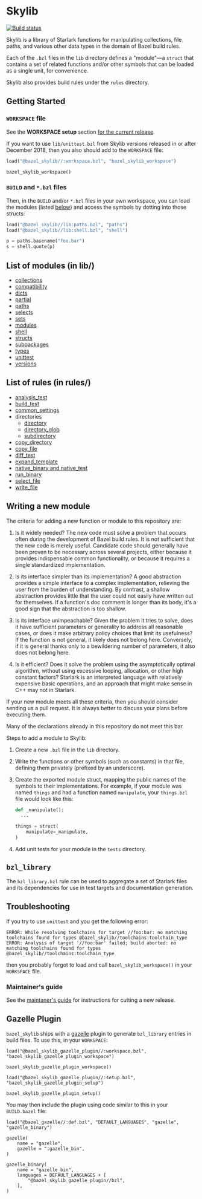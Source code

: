 # Skylib

[![Build status](https://badge.buildkite.com/921dc61e2d3a350ec40efb291914360c0bfa9b6196fa357420.svg?branch=main)](https://buildkite.com/bazel/bazel-skylib)

Skylib is a library of Starlark functions for manipulating collections, file paths,
and various other data types in the domain of Bazel build rules.

Each of the `.bzl` files in the `lib` directory defines a "module"&mdash;a
`struct` that contains a set of related functions and/or other symbols that can
be loaded as a single unit, for convenience.

Skylib also provides build rules under the `rules` directory.

## Getting Started

### `WORKSPACE` file

See the **WORKSPACE setup** section [for the current release](https://github.com/bazelbuild/bazel-skylib/releases).

If you want to use `lib/unittest.bzl` from Skylib versions released in or after
December 2018, then you also should add to the `WORKSPACE` file:

```python
load("@bazel_skylib//:workspace.bzl", "bazel_skylib_workspace")

bazel_skylib_workspace()
```

### `BUILD` and `*.bzl` files

Then, in the `BUILD` and/or `*.bzl` files in your own workspace, you can load
the modules (listed [below](#list-of-modules)) and access the symbols by
dotting into those structs:

```python
load("@bazel_skylib//lib:paths.bzl", "paths")
load("@bazel_skylib//lib:shell.bzl", "shell")

p = paths.basename("foo.bar")
s = shell.quote(p)
```

## List of modules (in lib/)

* [collections](docs/collections_doc.md)
* [compatibility](docs/compatibility_doc.md)
* [dicts](docs/dicts_doc.md)
* [partial](docs/partial_doc.md)
* [paths](docs/paths_doc.md)
* [selects](docs/selects_doc.md)
* [sets](docs/new_sets_doc.md)
* [modules](docs/modules_doc.md)
* [shell](docs/shell_doc.md)
* [structs](docs/structs_doc.md)
* [subpackages](docs/subpackages_doc.md)
* [types](docs/types_doc.md)
* [unittest](docs/unittest_doc.md)
* [versions](docs/versions_doc.md)

## List of rules (in rules/)

* [analysis_test](docs/analysis_test_doc.md)
* [build_test](docs/build_test_doc.md)
* [common_settings](docs/common_settings_doc.md)
* directories
    * [directory](docs/directory_doc.md)
    * [directory_glob](docs/directory_glob_doc.md)
    * [subdirectory](docs/directory_subdirectory_doc.md)
* [copy_directory](docs/copy_directory_doc.md)
* [copy_file](docs/copy_file_doc.md)
* [diff_test](docs/diff_test_doc.md)
* [expand_template](docs/expand_template_doc.md)
* [native_binary and native_test](docs/native_binary_doc.md)
* [run_binary](docs/run_binary_doc.md)
* [select_file](docs/select_file_doc.md)
* [write_file](docs/write_file_doc.md)

## Writing a new module

The criteria for adding a new function or module to this repository are:

1. Is it widely needed? The new code must solve a problem that occurs often during the development of Bazel build rules. It is not sufficient that the new code is merely useful. Candidate code should generally have been proven to be necessary across several projects, either because it provides indispensable common functionality, or because it requires a single standardized implementation.

1. Is its interface simpler than its implementation? A good abstraction provides a simple interface to a complex implementation, relieving the user from the burden of understanding. By contrast, a shallow abstraction provides little that the user could not easily have written out for themselves. If a function's doc comment is longer than its body, it's a good sign that the abstraction is too shallow.

1. Is its interface unimpeachable? Given the problem it tries to solve, does it have sufficient parameters or generality to address all reasonable cases, or does it make arbitrary policy choices that limit its usefulness? If the function is not general, it likely does not belong here. Conversely, if it is general thanks only to a bewildering number of parameters, it also does not belong here.

1. Is it efficient? Does it solve the problem using the asymptotically optimal algorithm, without using excessive looping, allocation, or other high constant factors? Starlark is an interpreted language with relatively expensive basic operations, and an approach that might make sense in C++ may not in Starlark.

If your new module meets all these criteria, then you should consider sending us a pull request. It is always better to discuss your plans before executing them.

Many of the declarations already in this repository do not meet this bar.


Steps to add a module to Skylib:

1. Create a new `.bzl` file in the `lib` directory.

1. Write the functions or other symbols (such as constants) in that file,
   defining them privately (prefixed by an underscore).

1. Create the exported module struct, mapping the public names of the symbols
   to their implementations. For example, if your module was named `things` and
   had a function named `manipulate`, your `things.bzl` file would look like
   this:

   ```python
   def _manipulate():
     ...

   things = struct(
       manipulate=_manipulate,
   )
   ```

1. Add unit tests for your module in the `tests` directory.

## `bzl_library`

The `bzl_library.bzl` rule can be used to aggregate a set of
Starlark files and its dependencies for use in test targets and
documentation generation.

## Troubleshooting

If you try to use `unittest` and you get the following error:

```
ERROR: While resolving toolchains for target //foo:bar: no matching toolchains found for types @bazel_skylib//toolchains:toolchain_type
ERROR: Analysis of target '//foo:bar' failed; build aborted: no matching toolchains found for types @bazel_skylib//toolchains:toolchain_type
```

then you probably forgot to load and call `bazel_skylib_workspace()` in your
`WORKSPACE` file.

### Maintainer's guide

See the [maintaner's guide](docs/maintainers_guide.md) for instructions for
cutting a new release.

## Gazelle Plugin

`bazel_skylib` ships with a [gazelle](https://github.com/bazelbuild/bazel-gazelle)
plugin to generate `bzl_library` entries in build files. To use this, in your
`WORKSPACE`:

```starlark
load("@bazel_skylib_gazelle_plugin//:workspace.bzl", "bazel_skylib_gazelle_plugin_workspace")

bazel_skylib_gazelle_plugin_workspace()

load("@bazel_skylib_gazelle_plugin//:setup.bzl", "bazel_skylib_gazelle_plugin_setup")

bazel_skylib_gazelle_plugin_setup()
```

You may then include the plugin using code similar to this in your `BUILD.bazel`
file:

```starlark
load("@bazel_gazelle//:def.bzl", "DEFAULT_LANGUAGES", "gazelle", "gazelle_binary")

gazelle(
    name = "gazelle",
    gazelle = ":gazelle_bin",
)

gazelle_binary(
    name = "gazelle_bin",
    languages = DEFAULT_LANGUAGES + [
        "@bazel_skylib_gazelle_plugin//bzl",
    ],
)
```
